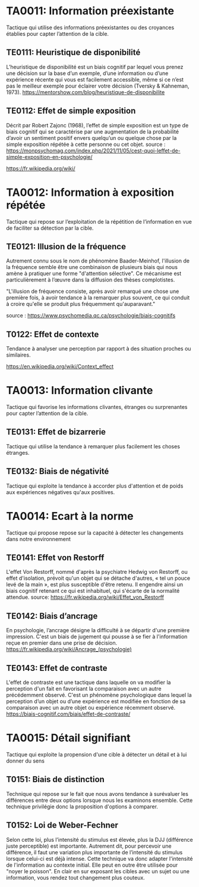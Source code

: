 
# TA0011: Information préexistante
Tactique qui utilise des informations préexistantes ou des croyances établies pour capter l’attention de la cible.

## TE0111: Heuristique de disponibilité
L’heuristique de disponibilité est un biais cognitif par lequel vous prenez une décision sur la base d’un exemple, d’une information ou d’une expérience récente qui vous est facilement accessible, même si ce n’est pas le meilleur exemple pour éclairer votre décision (Tversky & Kahneman, 1973).
https://mentorshow.com/blog/heuristique-de-disponibilite

## TE0112: Effet de simple exposition
Décrit par Robert Zajonc (1968), l’effet de simple exposition est un type de biais cognitif qui se caractérise par une augmentation de la probabilité d’avoir un sentiment positif envers quelqu’un ou quelque chose par la simple exposition répétée à cette personne ou cet objet. 
source : https://monpsychomag.com/index.php/2021/11/05/cest-quoi-leffet-de-simple-exposition-en-psychologie/

https://fr.wikipedia.org/wiki/

# TA0012: Information à exposition répétée
Tactique qui repose sur l’exploitation de la répétition de l’information en vue de faciliter sa détection par la cible.

## TE0121: Illusion de la fréquence
Autrement connu sous le nom de phénomène Baader-Meinhof, l'illusion de la fréquence semble être une combinaison de plusieurs biais qui nous amène à pratiquer une forme "d'attention sélective". 
Ce mécanisme est particulièrement à l’œuvre dans la diffusion des thèses complotistes.

"L'illusion de fréquence consiste, après avoir remarqué une chose une première fois, à avoir tendance à la remarquer plus souvent, ce qui conduit à croire qu'elle se produit plus fréquemment qu'auparavant."

source : https://www.psychomedia.qc.ca/psychologie/biais-cognitifs

## T0122: Effet de contexte
Tendance à analyser une perception par rapport à des situation proches ou similaires.

https://en.wikipedia.org/wiki/Context_effect

# TA0013: Information clivante
Tactique qui favorise les informations clivantes, étranges ou surprenantes pour capter l’attention de la cible.

## TE0131: Effet de bizarrerie
Tactique qui utilise la tendance à remarquer plus facilement les choses étranges.

## TE0132: Biais de négativité
Tactique qui exploite la tendance à accorder plus d'attention et de poids aux expériences négatives qu'aux positives.

# TA0014: Ecart à la norme
Tactique qui propose repose sur la capacité à détecter les changements dans notre environnement

## TE0141: Effet von Restorff
L'effet Von Restorff, nommé d'après la psychiatre Hedwig von Restorff, ou effet d'isolation, prévoit qu'un objet qui se détache d'autres, « tel un pouce levé de la main », est plus susceptible d'être retenu. Il engendre ainsi un biais cognitif retenant ce qui est inhabituel, qui s'écarte de la normalité attendue. 
source: https://fr.wikipedia.org/wiki/Effet_von_Restorff

## TE0142: Biais d’ancrage
En psychologie, l’ancrage désigne la difficulté à se départir d'une première impression. C'est un biais de jugement qui pousse à se fier à l'information reçue en premier dans une prise de décision. 
https://fr.wikipedia.org/wiki/Ancrage_(psychologie)


## TE0143: Effet de contraste
L'effet de contraste est une tactique dans laquelle on va modifier la perception d'un fait en favorisant la comparaison avec un autre précédemment observé. C'est un phénomène psychologique dans lequel la perception d’un objet ou d’une expérience est modifiée en fonction de sa comparaison avec un autre objet ou expérience récemment observé.
https://biais-cognitif.com/biais/effet-de-contraste/

# TA0015: Détail signifiant
Tactique qui exploite la propension d'une cible à détecter un détail et à lui donner du sens

## T0151: Biais de distinction
Technique qui repose sur le fait que nous avons tendance à surévaluer les différences entre deux options lorsque nous les examinons ensemble. Cette technique privilégie donc la proposition d'options à comparer.

## T0152: Loi de Weber-Fechner
Selon cette loi‚ plus l’intensité du stimulus est élevée‚ plus la DJJ (différence juste perceptible) est importante. Autrement dit‚ pour percevoir une différence‚ il faut une variation plus importante de l’intensité du stimulus lorsque celui-ci est déjà intense. 
Cette technique va donc adapter l'intensité de l'information au contexte initial. Elle peut en outre être utilisée pour "noyer le poisson". En clair en sur exposant les cibles avec un sujet ou une information, vous rendez tout changement plus couteux.





